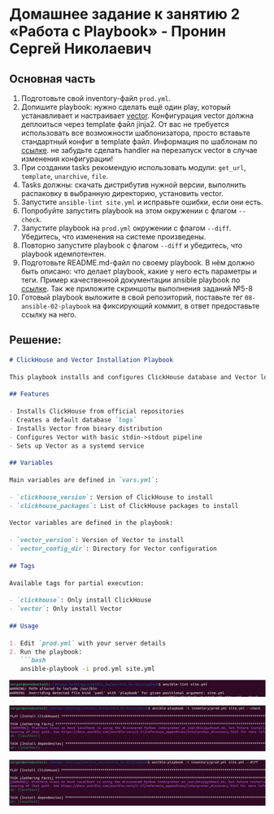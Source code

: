# Домашнее задание к занятию 2 «Работа с Playbook» - Пронин Сергей Николаевич

## Основная часть

1. Подготовьте свой inventory-файл `prod.yml`.
2. Допишите playbook: нужно сделать ещё один play, который устанавливает и настраивает [vector](https://vector.dev). Конфигурация vector должна деплоиться через template файл jinja2. От вас не требуется использовать все возможности шаблонизатора, просто вставьте стандартный конфиг в template файл. Информация по шаблонам по [ссылке](https://www.dmosk.ru/instruktions.php?object=ansible-nginx-install). не забудьте сделать handler на перезапуск vector в случае изменения конфигурации!
3. При создании tasks рекомендую использовать модули: `get_url`, `template`, `unarchive`, `file`.
4. Tasks должны: скачать дистрибутив нужной версии, выполнить распаковку в выбранную директорию, установить vector.
5. Запустите `ansible-lint site.yml` и исправьте ошибки, если они есть.
6. Попробуйте запустить playbook на этом окружении с флагом `--check`.
7. Запустите playbook на `prod.yml` окружении с флагом `--diff`. Убедитесь, что изменения на системе произведены.
8. Повторно запустите playbook с флагом `--diff` и убедитесь, что playbook идемпотентен.
9. Подготовьте README.md-файл по своему playbook. В нём должно быть описано: что делает playbook, какие у него есть параметры и теги. Пример качественной документации ansible playbook по [ссылке](https://github.com/opensearch-project/ansible-playbook). Так же приложите скриншоты выполнения заданий №5-8
10. Готовый playbook выложите в свой репозиторий, поставьте тег `08-ansible-02-playbook` на фиксирующий коммит, в ответ предоставьте ссылку на него.

## Решение:

```markdown
# ClickHouse and Vector Installation Playbook

This playbook installs and configures ClickHouse database and Vector log collector on Ubuntu servers.

## Features

- Installs ClickHouse from official repositories
- Creates a default database `logs`
- Installs Vector from binary distribution
- Configures Vector with basic stdin->stdout pipeline
- Sets up Vector as a systemd service

## Variables

Main variables are defined in `vars.yml`:

- `clickhouse_version`: Version of ClickHouse to install
- `clickhouse_packages`: List of ClickHouse packages to install

Vector variables are defined in the playbook:

- `vector_version`: Version of Vector to install
- `vector_config_dir`: Directory for Vector configuration

## Tags

Available tags for partial execution:

- `clickhouse`: Only install ClickHouse
- `vector`: Only install Vector

## Usage

1. Edit `prod.yml` with your server details
2. Run the playbook:
   ```bash
   ansible-playbook -i prod.yml site.yml
```

![img-ansible-02.01](images/img-ansible-02.01.JPG)

![img-ansible-02.02](images/img-ansible-02.02.JPG)

![img-ansible-02.03](images/img-ansible-02.03.JPG)

